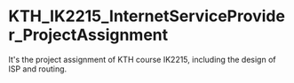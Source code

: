 # KTH_IK2215_InternetServiceProvider_ProjectAssignment
It's the project assignment of KTH course IK2215, including the design of ISP and routing.
